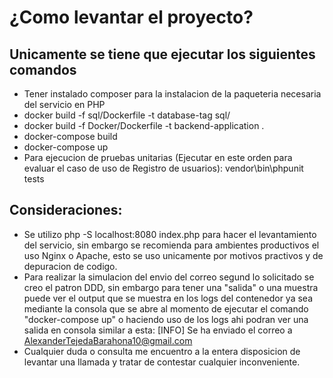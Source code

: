 # ¿Como levantar el proyecto?
## Unicamente se tiene que ejecutar los siguientes comandos
- Tener instalado composer para la instalacion de la paqueteria necesaria del servicio en PHP
- docker build -f sql/Dockerfile -t database-tag sql/
- docker build -f Docker/Dockerfile -t backend-application .
- docker-compose build 
- docker-compose up
- Para ejecucion de pruebas unitarias (Ejecutar en este orden para evaluar el caso de uso de Registro de usuarios): vendor\bin\phpunit tests

## Consideraciones: 
- Se utilizo php -S localhost:8080 index.php para hacer el levantamiento del servicio, sin embargo se recomienda para ambientes productivos el uso Nginx o Apache, esto se uso unicamente por motivos practivos y de depuracion de codigo. 
- Para realizar la simulacion del envio del correo segund lo solicitado se creo el patron DDD, sin embargo para tener una "salida" o una muestra puede ver el output que se muestra en los logs del contenedor ya sea mediante la consola que se abre al momento de ejecutar el comando "docker-compose up" o haciendo uso de los logs ahi podran ver una salida en consola similar a esta: [INFO] Se ha enviado el correo a AlexanderTejedaBarahona10@gmail.com
- Cualquier duda o consulta me encuentro a la entera disposicion de levantar una llamada y tratar de contestar cualquier inconveniente.
